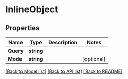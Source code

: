 # InlineObject

## Properties

Name | Type | Description | Notes
------------ | ------------- | ------------- | -------------
**Query** | **string** |  | 
**Mode** | **string** |  | [optional] 

[[Back to Model list]](../README.md#documentation-for-models) [[Back to API list]](../README.md#documentation-for-api-endpoints) [[Back to README]](../README.md)


